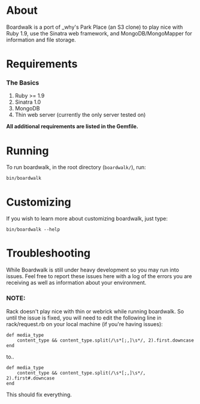 # About #

Boardwalk is a port of _why's Park Place (an S3 clone) to play nice with Ruby 
1.9, use the Sinatra web framework, and MongoDB/MongoMapper for information and 
file storage.

# Requirements #
### The Basics ###
1. Ruby >= 1.9
2. Sinatra 1.0
3. MongoDB
4. Thin web server (currently the only server tested on)

**All additional requirements are listed in the Gemfile.**

# Running #
To run boardwalk, in the root directory (`boardwalk/`), run:

	bin/boardwalk

# Customizing #
If you wish to learn more about customizing boardwalk, just type:

	bin/boardwalk --help

# Troubleshooting #

While Boardwalk is still under heavy development so you may
run into issues. Feel free to report these issues here with a log of the errors
you are receiving as well as information about your environment.

### NOTE: ###
Rack doesn't play nice with thin or webrick while running boardwalk. So 
until the issue is fixed, you will need to edit the following line in
rack/request.rb on your local machine (if you're having issues):
			
	def media_type
		content_type && content_type.split(/\s*[;,]\s*/, 2).first.downcase
	end
	
to..
			
	def media_type
		content_type && content_type.split(/\s*[;,]\s*/, 2).first#.downcase
	end
	
This should fix everything.